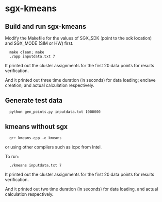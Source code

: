 # sgx-kmeans
## Build and run sgx-kmeans
Modify the Makefile for the values of SGX_SDK (point to the sdk location) and SGX_MODE (SIM or HW) first.
```
  make clean; make
  ./app inputdata.txt 7
```
It printed out the cluster assignments for the first 20 data points for results verification.

And it printed out three time duration (in seconds) for data loading; enclave creation; and actual calculation respectively.

## Generate test data
```
  python gen_points.py inputdata.txt 1000000
```
## kmeans without sgx
```
  g++ kmeans.cpp -o kmeans
```
or using other compilers such as icpc from Intel.

To run:
```
  ./kmeans inputdata.txt 7
```
It printed out the cluster assignments for the first 20 data points for results verification.

And it printed out two time duration (in seconds) for data loading, and actual calculation respectively.
